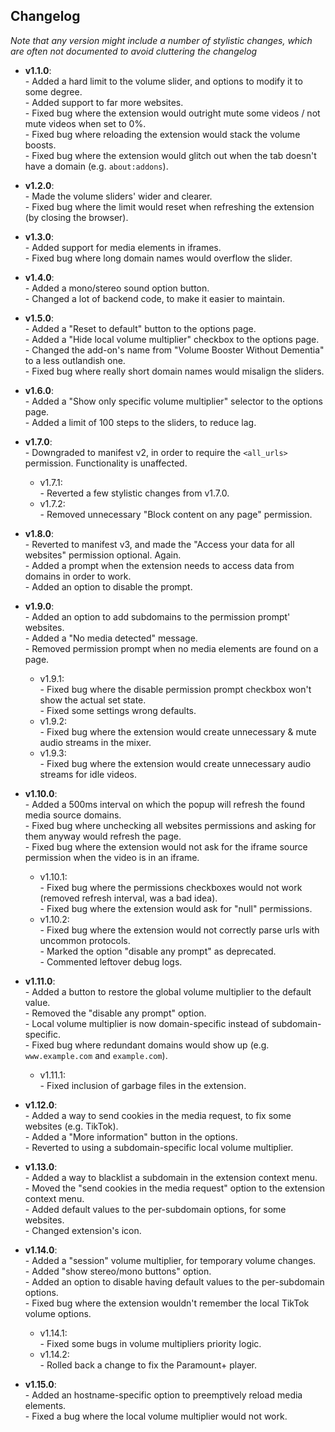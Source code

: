 ## Changelog
_Note that any version might include a number of stylistic changes, which are often not documented to avoid cluttering the changelog_

- **v1.1.0**:
<br>- Added a hard limit to the volume slider, and options to modify it to some degree.
<br>- Added support to far more websites.
<br>- Fixed bug where the extension would outright mute some videos / not mute videos when set to 0%.
<br>- Fixed bug where reloading the extension would stack the volume boosts.
<br>- Fixed bug where the extension would glitch out when the tab doesn't have a domain (e.g. `about:addons`).

- **v1.2.0**:
<br>- Made the volume sliders' wider and clearer.
<br>- Fixed bug where the limit would reset when refreshing the extension (by closing the browser).

- **v1.3.0**:
<br>- Added support for media elements in iframes.
<br>- Fixed bug where long domain names would overflow the slider.

- **v1.4.0**:
<br>- Added a mono/stereo sound option button.
<br>- Changed a lot of backend code, to make it easier to maintain.

- **v1.5.0**:
<br>- Added a "Reset to default" button to the options page.
<br>- Added a "Hide local volume multiplier" checkbox to the options page.
<br>- Changed the add-on's name from "Volume Booster Without Dementia" to a less outlandish one.
<br>- Fixed bug where really short domain names would misalign the sliders.

- **v1.6.0**:
<br>- Added a "Show only specific volume multiplier" selector to the options page.
<br>- Added a limit of 100 steps to the sliders, to reduce lag.

- **v1.7.0**:
<br>- Downgraded to manifest v2, in order to require the `<all_urls>` permission. Functionality is unaffected.
	- v1.7.1:
	<br>- Reverted a few stylistic changes from v1.7.0.
	- v1.7.2:
	<br>- Removed unnecessary "Block content on any page" permission.

- **v1.8.0**:
<br>- Reverted to manifest v3, and made the "Access your data for all websites" permission optional. Again.
<br>- Added a prompt when the extension needs to access data from domains in order to work.
<br>- Added an option to disable the prompt.

- **v1.9.0**:
<br>- Added an option to add subdomains to the permission prompt' websites.
<br>- Added a "No media detected" message.
<br>- Removed permission prompt when no media elements are found on a page.
	- v1.9.1:
	<br>- Fixed bug where the disable permission prompt checkbox won't show the actual set state.
	<br>- Fixed some settings wrong defaults.
	- v1.9.2:
	<br>- Fixed bug where the extension would create unnecessary & mute audio streams in the mixer.
	- v1.9.3:
	<br>- Fixed bug where the extension would create unnecessary audio streams for idle videos.

- **v1.10.0**:
<br>- Added a 500ms interval on which the popup will refresh the found media source domains.
<br>- Fixed bug where unchecking all websites permissions and asking for them anyway would refresh the page.
<br>- Fixed bug where the extension would not ask for the iframe source permission when the video is in an iframe.
	- v1.10.1:
	<br>- Fixed bug where the permissions checkboxes would not work (removed refresh interval, was a bad idea).
	<br>- Fixed bug where the extension would ask for "null" permissions.
	- v1.10.2:
	<br>- Fixed bug where the extension would not correctly parse urls with uncommon protocols.
	<br>- Marked the option "disable any prompt" as deprecated.
	<br>- Commented leftover debug logs.

- **v1.11.0**:
<br>- Added a button to restore the global volume multiplier to the default value.
<br>- Removed the "disable any prompt" option.
<br>- Local volume multiplier is now domain-specific instead of subdomain-specific.
<br>- Fixed bug where redundant domains would show up (e.g. `www.example.com` and `example.com`).
	- v1.11.1:
	<br>- Fixed inclusion of garbage files in the extension.

- **v1.12.0**:
<br>- Added a way to send cookies in the media request, to fix some websites (e.g. TikTok).
<br>- Added a "More information" button in the options.
<br>- Reverted to using a subdomain-specific local volume multiplier.

- **v1.13.0**:
<br>- Added a way to blacklist a subdomain in the extension context menu.
<br>- Moved the "send cookies in the media request" option to the extension context menu.
<br>- Added default values to the per-subdomain options, for some websites.
<br>- Changed extension's icon.

- **v1.14.0**:
<br>- Added a "session" volume multiplier, for temporary volume changes.
<br>- Added "show stereo/mono buttons" option.
<br>- Added an option to disable having default values to the per-subdomain options.
<br>- Fixed bug where the extension wouldn't remember the local TikTok volume options.
	- v1.14.1:
	<br>- Fixed some bugs in volume multipliers priority logic.
	- v1.14.2:
	<br>- Rolled back a change to fix the Paramount+ player.

- **v1.15.0**:
<br>- Added an hostname-specific option to preemptively reload media elements.
<br>- Fixed a bug where the local volume multiplier would not work.
